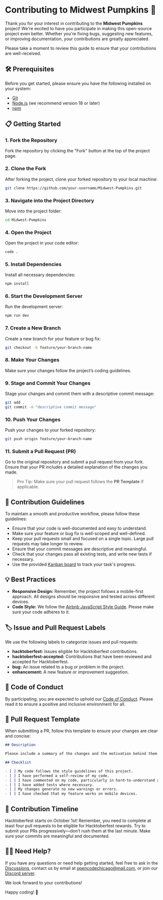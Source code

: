 # Contributing to Midwest Pumpkins 🎃

Thank you for your interest in contributing to the **Midwest Pumpkins** project! We're excited to have you participate in making this open-source project even better. Whether you're fixing bugs, suggesting new features, or improving documentation, your contributions are greatly appreciated.

Please take a moment to review this guide to ensure that your contributions are well-received.

## 🛠 Prerequisites

Before you get started, please ensure you have the following installed on your system:

- [Git](https://git-scm.com/)
- [Node.js](https://nodejs.org/) (we recommend version 18 or later)
- [npm](https://www.npmjs.com/)

## 📋 Getting Started

### 1. Fork the Repository

Fork the repository by clicking the "Fork" button at the top of the project page.

### 2. Clone the Fork

After forking the project, clone your forked repository to your local machine:

```bash
git clone https://github.com/your-username/Midwest-Pumpkins.git
```

### 3. Navigate into the Project Directory

Move into the project folder:

```bash
cd Midwest-Pumpkins
```

### 4. Open the Project

Open the project in your code editor:

```bash
code .
```

### 5. Install Dependencies

Install all necessary dependencies:

```bash
npm install
```

### 6. Start the Development Server

Run the development server:

```bash
npm run dev
```

### 7. Create a New Branch

Create a new branch for your feature or bug fix:

```bash
git checkout -b feature/your-branch-name
```

### 8. Make Your Changes

Make sure your changes follow the project’s coding guidelines.

### 9. Stage and Commit Your Changes

Stage your changes and commit them with a descriptive commit message:

```bash
git add .
git commit -m "descriptive commit message"
```

### 10. Push Your Changes

Push your changes to your forked repository:

```bash
git push origin feature/your-branch-name
```

### 11. Submit a Pull Request (PR)

Go to the original repository and submit a pull request from your fork. Ensure that your PR includes a detailed explanation of the changes you made.

> Pro Tip: Make sure your pull request follows the **PR Template** if applicable.

## 🚩 Contribution Guidelines

To maintain a smooth and productive workflow, please follow these guidelines:

- Ensure that your code is well-documented and easy to understand.
- Make sure your feature or bug fix is well-scoped and well-defined.
- Keep your pull requests small and focused on a single topic. Large pull requests may take longer to review.
- Ensure that your commit messages are descriptive and meaningful.
- Check that your changes pass all existing tests, and write new tests if necessary.
- Use the provided [Kanban board](https://github.com/orgs/OpenCodeChicago/projects/1) to track your task's progress.

## 💡 Best Practices

- **Responsive Design:** Remember, the project follows a mobile-first approach. All designs should be responsive and tested across different devices.
- **Code Style:** We follow the [Airbnb JavaScript Style Guide](https://github.com/airbnb/javascript). Please make sure your code adheres to it.

## 🏷 Issue and Pull Request Labels

We use the following labels to categorize issues and pull requests:

- **hacktoberfest:** Issues eligible for Hacktoberfest contributions.
- **hacktoberfest-accepted:** Contributions that have been reviewed and accepted for Hacktoberfest.
- **bug:** An issue related to a bug or problem in the project.
- **enhancement:** A new feature or improvement suggestion.

## 📝 Code of Conduct

By participating, you are expected to uphold our [Code of Conduct](CODE_OF_CONDUCT.md). Please read it to ensure a positive and inclusive environment for all.

## 🔄 Pull Request Template

When submitting a PR, follow this template to ensure your changes are clear and concise:

```markdown
## Description

Please include a summary of the changes and the motivation behind them.

## Checklist

- [ ] My code follows the style guidelines of this project.
- [ ] I have performed a self-review of my code.
- [ ] I have commented on my code, particularly in hard-to-understand areas.
- [ ] I have added tests where necessary.
- [ ] My changes generate no new warnings or errors.
- [ ] I have checked that my feature works on mobile devices.
```

## 📅 Contribution Timeline

Hacktoberfest starts on October 1st! Remember, you need to complete at least four pull requests to be eligible for Hacktoberfest rewards. Try to submit your PRs progressively—don’t rush them at the last minute. Make sure your commits are meaningful and documented.

## 🧑‍💻 Need Help?

If you have any questions or need help getting started, feel free to ask in the [Discussions](https://github.com/OpenCodeChicago/Midwest-Pumpkins/discussions/landing), contact us by email at [opencodechicago@mail.com](mailto:opencodechicago@mail.com), or join our [Discord server](https://discord.gg/t6MGsCqdFX).

We look forward to your contributions!

Happy coding! 🎉
